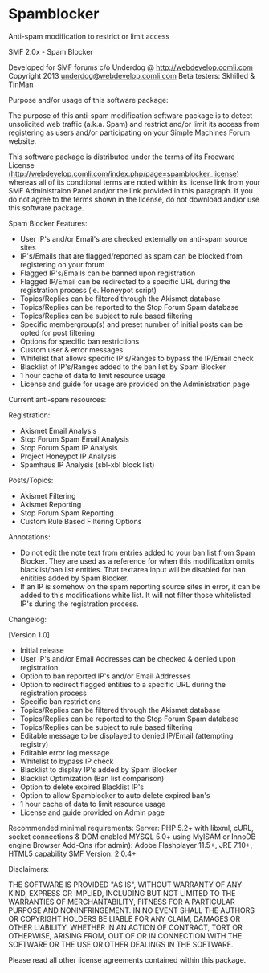 Spamblocker
===========

Anti-spam modification to restrict or limit access

SMF 2.0x - Spam Blocker 

Developed for SMF forums c/o Underdog @ http://webdevelop.comli.com              
Copyright 2013 underdog@webdevelop.comli.com
Beta testers: Skhilled & TinMan

Purpose and/or usage of this software package:

The purpose of this anti-spam modification software package is to detect unsolicited web traffic (a.k.a. Spam) and restrict and/or limit its access from registering as users and/or participating on your Simple Machines Forum website.

This software package is distributed under the terms of its Freeware License (http://webdevelop.comli.com/index.php/page=spamblocker_license) whereas all of its condtional terms are noted within its license link from your SMF Administraion Panel and/or the link provided in this paragraph. If you do not agree to the terms shown in the license, do not download and/or use this software package.  


Spam Blocker Features:

+ User IP's and/or Email's are checked externally on anti-spam source sites
+ IP's/Emails that are flagged/reported as spam can be blocked from registering on your forum 
+ Flagged IP's/Emails can be banned upon registration
+ Flagged IP/Email can be redirected to a specific URL during the registration process (ie. Honeypot script)
+ Topics/Replies can be filtered through the Akismet database
+ Topics/Replies can be reported to the Stop Forum Spam database
+ Topics/Replies can be subject to rule based filtering
+ Specific membergroup(s) and preset number of initial posts can be opted for post filtering
+ Options for specific ban restrictions
+ Custom user & error messages  
+ Whitelist that allows specific IP's/Ranges to bypass the IP/Email check 
+ Blacklist of IP's/Ranges added to the ban list by Spam Blocker  
+ 1 hour cache of data to limit resource usage
+ License and guide for usage are provided on the Administration page


Current anti-spam resources:

Registration:
+ Akismet Email Analysis
+ Stop Forum Spam Email Analysis
+ Stop Forum Spam IP Analysis
+ Project Honeypot IP Analysis
+ Spamhaus IP Analysis (sbl-xbl block list)


Posts/Topics:
+ Akismet Filtering
+ Akismet Reporting
+ Stop Forum Spam Reporting
+ Custom Rule Based Filtering Options


Annotations:
+ Do not edit the note text from entries added to your ban list from Spam Blocker. They are used as a reference for when this modification omits blacklist/ban list entities. That textarea input will be disabled for ban enitities added by Spam Blocker.
+ If an IP is somehow on the spam reporting source sites in error, it can be added to this modifications white list. It will not filter those whitelisted IP's during the registration process.   


Changelog:

[Version 1.0] 
+ Initial release
+ User IP's and/or Email Addresses can be checked & denied upon registration 
+ Option to ban reported IP's and/or Email Addresses
+ Option to redirect flagged entities to a specific URL during the registration process
+ Specific ban restrictions
+ Topics/Replies can be filtered through the Akismet database
+ Topics/Replies can be reported to the Stop Forum Spam database
+ Topics/Replies can be subject to rule based filtering
+ Editable message to be displayed to denied IP/Email (attempting registry)
+ Editable error log message
+ Whitelist to bypass IP check
+ Blacklist to display IP's added by Spam Blocker
+ Blacklist Optimization (Ban list comparison)
+ Option to delete expired Blacklist IP's
+ Option to allow Spamblocker to auto delete expired ban's
+ 1 hour cache of data to limit resource usage
+ License and guide provided on Admin page


Recommended minimal requirements:
Server: PHP 5.2+ with libxml, cURL, socket connections & DOM enabled
        MYSQL 5.0+ using MyISAM or InnoDB engine
Browser Add-Ons (for admin): Adobe Flashplayer 11.5+, JRE 7.10+, HTML5 capability
SMF Version: 2.0.4+


Disclaimers:

THE SOFTWARE IS PROVIDED "AS IS", WITHOUT WARRANTY OF ANY KIND, EXPRESS OR IMPLIED, INCLUDING BUT NOT LIMITED TO THE WARRANTIES OF MERCHANTABILITY, FITNESS FOR A PARTICULAR PURPOSE AND NONINFRINGEMENT. IN NO EVENT SHALL THE AUTHORS OR COPYRIGHT HOLDERS BE LIABLE FOR ANY CLAIM, DAMAGES OR OTHER LIABILITY, WHETHER IN AN ACTION OF CONTRACT, TORT OR OTHERWISE, ARISING FROM, OUT OF OR IN CONNECTION WITH THE SOFTWARE OR THE USE OR OTHER DEALINGS IN THE SOFTWARE.

Please read all other license agreements contained within this package. 
